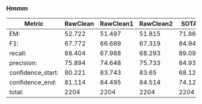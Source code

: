 ### Hmmm
| Metric            | RawClean | RawClean1 | RawClean2 | SOTA   | Paper | QUOTE |
|-------------------|----------|-----------|-----------|--------|-------|-------|
| EM:               | 52.722   | 51.497    | 51.815    | 71.869 | 68.1  | 49    |
| F1:               | 67.772   | 66.689    | 67.319    | 84.942 | 88.1  | 78    |
| recall:           | 68.404   | 67.988    | 68.293    | 89.099 |
| precision:        | 75.894   | 74.648    | 75.733    | 84.934 |
| confidence_start: | 80.221   | 83.743    | 83.65     | 68.129 |
| confidence_end:   | 81.114   | 84.495    | 84.514    | 74.124 |
| total:            | 2204     | 2204      | 2204      | 2204   |
